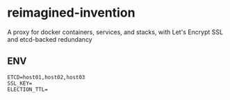 # reimagined-invention
A proxy for docker containers, services, and stacks, with Let's Encrypt SSL and etcd-backed redundancy

## ENV
```
ETCD=host01,host02,host03
SSL_KEY=
ELECTION_TTL=
```